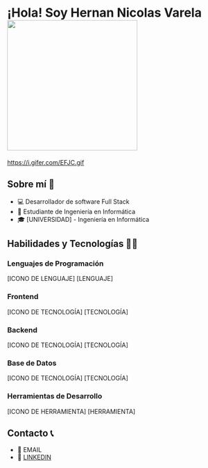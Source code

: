 # ¡Hola! Soy Hernan Nicolas Varela   <img src="[https://i.gifer.com/EFJC.gif](https://tenor.com/es/view/programmers-go-internet-technologists-researching-technologist-gif-3757206632821927062)" width="300"/> 
https://i.gifer.com/EFJC.gif




## Sobre mí 🚀
- 💻 Desarrollador de software Full Stack
- 🌱 Estudiante de Ingeniería en Informática
- 🎓 [UNIVERSIDAD] - Ingeniería en Informática

## Habilidades y Tecnologías 🤹‍♀️
### Lenguajes de Programación
[ICONO DE LENGUAJE] [LENGUAJE] 

### Frontend
[ICONO DE TECNOLOGÍA] [TECNOLOGÍA]

### Backend
[ICONO DE TECNOLOGÍA] [TECNOLOGÍA]

### Base de Datos
[ICONO DE TECNOLOGÍA] [TECNOLOGÍA]

### Herramientas de Desarrollo
[ICONO DE HERRAMIENTA] [HERRAMIENTA]

## Contacto 📞
- 📧 EMAIL
- 💼 [LINKEDIN](LINKEDIN_URL)

